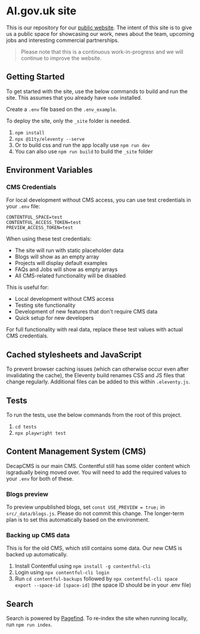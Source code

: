 # AI.gov.uk site

This is our repository for our [public website](https://ai.gov.uk/). The intent of this site is to give us a public space for showcasing our work, news about the team, upcoming jobs and interesting commercial partnerships.

> Please note that this is a continuous work-in-progress and we will continue to improve the website.


## Getting Started

To get started with the site, use the below commands to build and run the site. This assumes that you already have `node` installed.

Create a `.env` file based on the `.env_example`.

To deploy the site, only the `_site` folder is needed.

1. `npm install`
2. `npx @11ty/eleventy --serve`
3. Or to build css and run the app locally use `npm run dev`
4. You can also use `npm run build` to build the `_site` folder


## Environment Variables

### CMS Credentials
For local development without CMS access, you can use test credentials in your `.env` file:

```
CONTENTFUL_SPACE=test
CONTENTFUL_ACCESS_TOKEN=test
PREVIEW_ACCESS_TOKEN=test
```

When using these test credentials:
- The site will run with static placeholder data
- Blogs will show as an empty array
- Projects will display default examples
- FAQs and Jobs will show as empty arrays
- All CMS-related functionality will be disabled

This is useful for:
- Local development without CMS access
- Testing site functionality
- Development of new features that don't require CMS data
- Quick setup for new developers

For full functionality with real data, replace these test values with actual CMS credentials.


## Cached stylesheets and JavaScript

To prevent browser caching issues (which can otherwise occur even after invalidating the cache), the Eleventy build renames CSS and JS files that change regularly. Additional files can be added to this within `.eleventy.js`.


## Tests

To run the tests, use the below commands from the root of this project.

1. `cd tests`
2. `npx playwright test`


## Content Management System (CMS)

DecapCMS is our main CMS. Contentful still has some older content which isgradually being moved over. You will need to add the required values to your `.env` for both of these.


### Blogs preview

To preview unpublished blogs, set `const USE_PREVIEW = true;` in `src/_data/blogs.js`. Please do not commit this change. The longer-term plan is to set this automatically based on the environment.


### Backing up CMS data

This is for the old CMS, which still contains some data. Our new CMS is backed up automatically.

1. Install Contentful using `npm install -g contentful-cli`
2. Login using `npx contentful-cli login` 
3. Run `cd contentful-backups` followed by `npx contentful-cli space export --space-id [space-id]` (the space ID should be in your .env file)


## Search

Search is powered by [Pagefind](https://pagefind.app/). To re-index the site when running locally, run `npm run index`.
